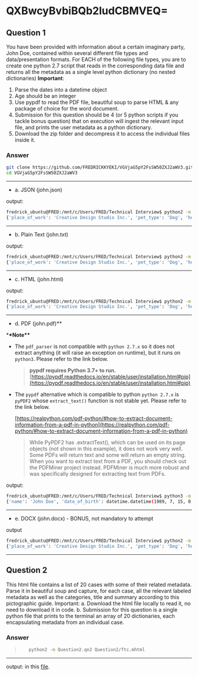 # QXBwcyBvbiBQb2ludCBMVEQ=

## Question 1

You have been provided with information about a certain imaginary party, John Doe, contained
within several different file types and data/presentation formats.
For EACH of the following file types, you are to create one python 2.7 script that reads in the
corresponding data file and returns all the metadata as a single level python dictionary (no
nested dictionaries)
**Important**:

1. Parse the dates into a datetime object
2. Age should be an integer
3. Use pypdf to read the PDF file, beautiful soup to parse HTML & any package of choice
   for the word document.
4. Submission for this question should be 4 (or 5 python scripts if you tackle bonus
   question) that on execution will ingest the relevant input file, and prints the user
   metadata as a python dictionary.
5. Download the zip folder and decompress it to access the individual files inside it.

### Answer

```bash
git clone https://github.com/FREDRICKKYEKI/VGVjaG5pY2FsSW50ZXJ2aWV3.git
cd VGVjaG5pY2FsSW50ZXJ2aWV3
```

---

- a. JSON (john.json)

output:

```bash
fredrick_ubuntu@FRED:/mnt/c/Users/FRED/Technical Interview$ python2 -m Question1.json_parser Question1/john/john.json
{'place_of_work': 'Creative Design Studio Inc.', 'pet_type': 'Dog', 'hobbies': ['Photography', 'Hiking', 'Reading'], 'social_media_Twitter': '@johnD_tweets', 'education': "Bachelor's in Fine Arts", 'occupation': 'Graphic Designer', 'location_city': 'San Francisco', 'location_country': 'United States', 'favorite_movies': ['Inception', 'The Grand Budapest Hotel'], 'social_media_Facebook': 'john.doe34', 'date_of_birth': datetime.datetime(1989, 7, 15, 0, 0), 'favorite_music': ['Jazz', 'Classical'], 'pet_breed': 'Golden Retriever', 'languages_spoken': ['English', 'Spanish'], 'location_state': 'California', 'pet_name': 'Buddy', 'name': 'John Doe', 'gender': 'Male', 'age': 34, 'location_zip_code': '94103', 'social_media_Instagram': 'john_the_designer'}
```

---

- b. Plain Text (john.txt)

output:

```bash
fredrick_ubuntu@FRED:/mnt/c/Users/FRED/Technical Interview$ python2 -m Question1.txt_parser Question1/john/john.txt
{'place_of_work': 'Creative Design Studio Inc.', 'pet_type': 'Dog', 'hobbies': ['Photography', 'Hiking', 'Reading'], 'social_media_Twitter': '@johnD_tweets', 'education': "Bachelor's in Fine Arts", 'occupation': 'Graphic Designer', 'location_city': 'San Francisco', 'location_country': 'United States', 'favorite_movies': ['Inception', 'The Grand Budapest Hotel'], 'social_media_Facebook': 'john.doe34', 'date_of_birth': datetime.datetime(1989, 7, 15, 0, 0), 'favorite_music': ['Jazz', 'Classical'], 'pet_breed': 'Golden Retriever', 'languages_spoken': ['English', 'Spanish'], 'location_state': 'California', 'pet_name': 'Buddy', 'name': 'John Doe', 'gender': 'Male', 'age': 34, 'location_zip_code': '94103', 'social_media_Instagram': 'john_the_designer'}
```

---

- c. HTML (john.html)

output:

```bash
fredrick_ubuntu@FRED:/mnt/c/Users/FRED/Technical Interview$ python2 -m Question1.html_parser Question1/john/john.html
{'place_of_work': 'Creative Design Studio Inc.', 'pet_type': 'Dog', 'hobbies': ['Photography', 'Hiking', 'Reading'], 'social_media_Twitter': '@johnD_tweets', 'education': "Bachelor's in Fine Arts", 'occupation': 'Graphic Designer', 'location_city': 'San Francisco', 'location_country': 'United States', 'favorite_movies': ['Inception', 'The Grand Budapest Hotel'], 'social_media_Facebook': 'john.doe34', 'date_of_birth': datetime.datetime(1989, 7, 15, 0, 0), 'favorite_music': ['Jazz', 'Classical'], 'pet_breed': 'Golden Retriever', 'languages_spoken': ['English', 'Spanish'], 'location_state': 'California', 'pet_name': 'Buddy', 'name': 'John Doe', 'gender': 'Male', 'age': 34, 'location_zip_code': '94103', 'social_media_Instagram': 'john_the_designer'}
```

---

- d. PDF (john.pdf)\*\*

\***\*Note\*\***

- The `pdf_parser` is not compatible with `python 2.7.x` so it does not extract anything (it will raise an exception on runtime), but it runs on `python3`. Please refer to the link below.
  > **pypdf requires Python 3.7+ to run.** [https://pypdf.readthedocs.io/en/stable/user/installation.html#pip](https://pypdf.readthedocs.io/en/stable/user/installation.html#pip)
- The `pypdf` alternative which is compatible to python `python 2.7.x` is `pyPDF2` whose `extract_text()` function is not stable yet. Please refer to the link below.

  [https://realpython.com/pdf-python/#how-to-extract-document-information-from-a-pdf-in-python](https://realpython.com/pdf-python/#how-to-extract-document-information-from-a-pdf-in-python)

  > While PyPDF2 has .extractText(), which can be used on its page objects (not shown in this example), it does not work very well. Some PDFs will return text and some will return an empty string. When you want to extract text from a PDF, you should check out the PDFMiner project instead. PDFMiner is much more robust and was specifically designed for extracting text from PDFs.

output:

```bash
fredrick_ubuntu@FRED:/mnt/c/Users/FRED/Technical Interview$ python3 -m Question1.pdf_parser Question1/john/john.pdf
{'name': 'John Doe', 'date_of_birth': datetime.datetime(1989, 7, 15, 0, 0), 'age': 34, 'gender': 'Male', 'occupation': 'Graphic  Designer', 'place_of_work': 'CreativeDesign  Studio Inc.', 'education': "Bachelor'sin Fine Arts", 'hobbies': ['Photography', 'Hiking', 'Reading'], 'favorite_music': ['Jazz', 'Classical'], 'favorite_movies': ['Inception', 'The Grand   Budapest  Hotel'], 'languages_spoken': ['English', 'Spanish'], 'location_country': 'United States', 'location_state': 'California', 'location_city': 'San Francisco', 'location_zip_code': '', 'pet_type': 'Dog', 'pet_name': 'Buddy', 'pet_breed': 'Golden  Retriever', 'social_media_Facebook': 'john.doe34', 'social_media_Instagram': 'john_the_designer', 'social_media_Twitter': '@johnD_tweets'}
```

---

- e. DOCX (john.docx) - BONUS, not mandatory to attempt

output

```bash
fredrick_ubuntu@FRED:/mnt/c/Users/FRED/Technical Interview$ python2 -m Question1.docx_parser_ Question1/john/john.docx
{'place_of_work': 'Creative Design Studio Inc.', 'pet_type': 'Dog', 'hobbies': ['Photography', 'Hiking', 'Reading'], 'social_media_Twitter': '@johnD_tweets', 'education': "Bachelor's in Fine Arts", 'occupation': 'Graphic Designer', 'location_city': 'San Francisco', 'location_country': 'United States', 'favorite_movies': ['Inception', 'The Grand Budapest Hotel'], 'social_media_Facebook': 'john.doe34', 'date_of_birth': datetime.datetime(1989, 7, 15, 0, 0), 'favorite_music': ['Jazz', 'Classical'], 'pet_breed': 'Golden Retriever', 'languages_spoken': ['English', 'Spanish'], 'location_state': 'California', 'pet_name': 'Buddy', 'name': 'John Doe', 'gender': 'Male', 'age': 34, 'location_zip_code': '94103', 'social_media_Instagram': 'john_the_designer'}
```

---

## Question 2

This html file contains a list of 20 cases with some of their related metadata. Parse it in
beautiful soup and capture, for each case, all the relevant labeled metadata as well as
the categories, title and summary according to this pictographic guide.
Important:
a. Download the html file locally to read it, no need to download it in code.
b. Submission for this question is a single python file that prints to the terminal an
array of 20 dictionaries, each encapsulating metadata from an individual case.

### Answer

> ```bash
>    python2 -m Question2.qn2 Question2/ftc.mhtml
> ```

---

output: in this [file](./Question2/output.json).
